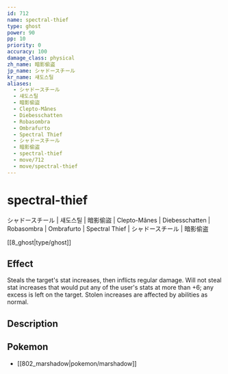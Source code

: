 ```yaml
---
id: 712
name: spectral-thief
type: ghost
power: 90
pp: 10
priority: 0
accuracy: 100
damage_class: physical
zh_name: 暗影偷盗
jp_name: シャドースチール
kr_name: 섀도스틸
aliases:
  - シャドースチール
  - 섀도스틸
  - 暗影偷盜
  - Clepto-Mânes
  - Diebesschatten
  - Robasombra
  - Ombrafurto
  - Spectral Thief
  - シャドースチール
  - 暗影偷盗
  - spectral-thief
  - move/712
  - move/spectral-thief
---
```

# spectral-thief
    
シャドースチール | 섀도스틸 | 暗影偷盜 | Clepto-Mânes | Diebesschatten | Robasombra | Ombrafurto | Spectral Thief | シャドースチール | 暗影偷盗

[[8_ghost|type/ghost]]

## Effect

Steals the target's stat increases, then inflicts regular damage.  Will not steal stat increases that would put any of the user's stats at more than +6; any excess is left on the target.  Stolen increases are affected by abilities as normal.

## Description



## Pokemon

- [[802_marshadow|pokemon/marshadow]]

